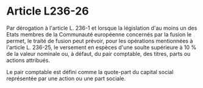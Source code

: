 # Article L236-26

Par dérogation à l'article L. 236-1 et lorsque la législation d'au moins un des Etats membres de la Communauté européenne concernés par la fusion le permet, le traité de fusion peut prévoir, pour les opérations mentionnées à l'article L. 236-25, le versement en espèces d'une soulte supérieure à 10 % de la valeur nominale ou, à défaut, du pair comptable, des titres, parts ou actions attribués.

Le pair comptable est défini comme la quote-part du capital social représentée par une action ou une part sociale.
